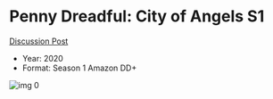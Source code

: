 # Penny Dreadful: City of Angels S1

[Discussion Post](https://www.avsforum.com/threads/bass-eq-for-filtered-movies.2995212/post-59878218)

* Year: 2020
* Format: Season 1 Amazon DD+

![img 0](https://i.imgur.com/mE4KVwm.jpg)

